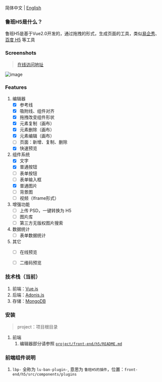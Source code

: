 简体中文 | [English](./README.en.md)

### 鲁班H5是什么？
鲁班H5是基于Vue2.0开发的，通过拖拽的形式，生成页面的工具，类似[易企秀](http://www.eqxiu.com/)、[百度 H5](https://h5.baidu.com) 等工具


### Screenshots
> [在线访问地址](https://ly525.github.io/luban-h5)

![image](https://user-images.githubusercontent.com/12668546/60982044-01965100-a36a-11e9-993d-d61e76186f3f.png)


### Features
1. 编辑器
    - [x] 参考线
    - [x] 吸附线、组件对齐
    - [x] 拖拽改变组件形状
    - [x] 元素复制（画布）
    - [x] 元素删除（画布）
    - [x] 元素编辑（画布）
    - [ ] 页面：新增、复制、删除
    - [x] 快速预览

2. 组件系统
    - [x] 文字
    - [x] 普通按钮
    - [ ] 表单按钮
    - [ ] 表单输入框
    - [x] 普通图片
    - [ ] 背景图
    - [ ] 视频（Iframe形式）

3. 增强功能
    - [ ] 上传 PSD，一键转换为 H5
    - [ ] 图片库
    - [ ] 第三方无版权图片搜索

4. 数据统计
    - [ ] 表单数据统计

5. 其它
    - [ ] 在线预览
    - [ ] 二维码预览


### 技术栈（当前）
1. 前端：[Vue.js](https://vuejs.org/v2/guide/)
2. 后端：[Adonis.js](https://adonisjs.com)
3. 存储：[MongoDB](https://mongodb.com)


### 安装
> project：项目根目录

1. 前端
    1. 编辑器部分请参照 [`project/front-end/h5/README.md`](https://github.com/ly525/luban-h5/blob/dev/front-end/h5/README.md)


### 前端组件说明
1. `lbp-` 全称为 `lu-ban-plugin-`, 意思为 `鲁班H5的插件`，位置：`front-end/h5/src/components/plugins`
